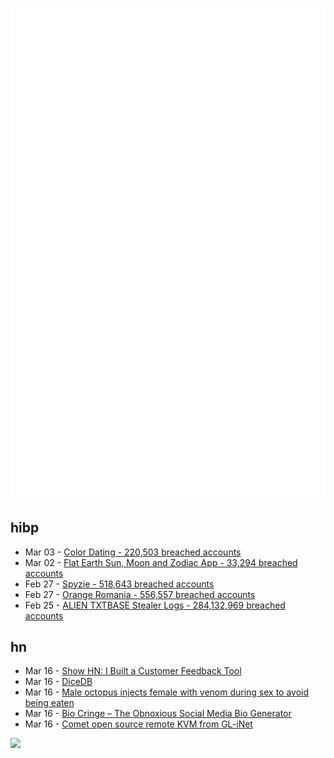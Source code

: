 ![Metrics](https://raw.githubusercontent.com/phixion/phixion/master/metrics.svg)

## hibp

<!--
for https://github.com/phixion/phixion/blob/main/.github/workflows/feeds.yml
-->
<!--START_SECTION:haveibeenpwnd-->
- Mar 03 - [Color Dating - 220,503 breached accounts](https://haveibeenpwned.com/PwnedWebsites#ColorDating)
- Mar 02 - [Flat Earth Sun, Moon and Zodiac App - 33,294 breached accounts](https://haveibeenpwned.com/PwnedWebsites#FlatEarthDave)
- Feb 27 - [Spyzie - 518,643 breached accounts](https://haveibeenpwned.com/PwnedWebsites#Spyzie)
- Feb 27 - [Orange Romania - 556,557 breached accounts](https://haveibeenpwned.com/PwnedWebsites#OrangeRomania)
- Feb 25 - [ALIEN TXTBASE Stealer Logs - 284,132,969 breached accounts](https://haveibeenpwned.com/PwnedWebsites#AlienStealerLogs)
<!--END_SECTION:haveibeenpwnd-->

## hn

<!--
for https://github.com/phixion/phixion/blob/main/.github/workflows/feeds.yml
-->
<!--START_SECTION:hn-->
- Mar 16 - [Show HN: I Built a Customer Feedback Tool](https://usefeedlyst.com)
- Mar 16 - [DiceDB](https://dicedb.io/)
- Mar 16 - [Male octopus injects female with venom during sex to avoid being eaten](https://www.newscientist.com/article/2471120-male-octopus-injects-female-with-venom-during-sex-to-avoid-being-eaten/)
- Mar 16 - [Bio Cringe – The Obnoxious Social Media Bio Generator](https://biocringe.com/)
- Mar 16 - [Comet open source remote KVM from GL-iNet](https://www.gl-inet.com/products/gl-rm1/)
<!--END_SECTION:hn-->

<!--
for https://yhype.me
-->
![](https://hit.yhype.me/github/profile?user_id=13013670)
